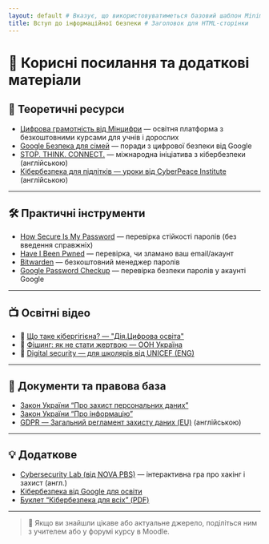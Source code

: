 ```yaml
---
layout: default # Вказує, що використовуватиметься базовий шаблон Minima
title: Вступ до інформаційної безпеки # Заголовок для HTML-сторінки
---
```


# 🔗 Корисні посилання та додаткові матеріали

## 🧠 Теоретичні ресурси

- [Цифрова грамотність від Мінцифри](https://osvita.diia.gov.ua) — освітня платформа з безкоштовними курсами для учнів і дорослих
- [Google Безпека для сімей](https://families.google) — поради з цифрової безпеки від Google
- [STOP. THINK. CONNECT.](https://stopthinkconnect.org) — міжнародна ініціатива з кібербезпеки (англійською)
- [Кібербезпека для підлітків — уроки від CyberPeace Institute](https://cyberpeaceinstitute.org/education) (англійською)

---

## 🛠 Практичні інструменти

- [How Secure Is My Password](https://howsecureismypassword.net) — перевірка стійкості паролів (без введення справжніх)
- [Have I Been Pwned](https://haveibeenpwned.com) — перевірка, чи зламано ваш email/акаунт
- [Bitwarden](https://bitwarden.com) — безкоштовний менеджер паролів
- [Google Password Checkup](https://passwords.google.com) — перевірка безпеки паролів у акаунті Google

---

## 📺 Освітні відео

- 🎥 [Що таке кібергігієна? — "Дія.Цифрова освіта"](https://www.youtube.com/watch?v=IztI8PgG5IA)
- 🎥 [Фішинг: як не стати жертвою — ООН Україна](https://www.youtube.com/watch?v=kJ2RrOU6h6I)
- 🎥 [Digital security — для школярів від UNICEF (ENG)](https://www.youtube.com/watch?v=nk3xj1fW3do)

---

## 🧾 Документи та правова база

- [Закон України “Про захист персональних даних”](https://zakon.rada.gov.ua/laws/show/2297-17)
- [Закон України “Про інформацію”](https://zakon.rada.gov.ua/laws/show/2657-12)
- [GDPR — Загальний регламент захисту даних (EU)](https://gdpr.eu/what-is-gdpr/) (англійською)

---

## 💡 Додаткове

- [Cybersecurity Lab (від NOVA PBS)](https://www.pbs.org/wgbh/nova/labs/lab/cyber/) — інтерактивна гра про хакінг і захист (англ.)
- [Кібербезпека від Google для освіти](https://edu.google.com/intl/uk_ALL/why-google/privacy-security/?modal_active=none)
- [Буклет “Кібербезпека для всіх” (PDF)](https://osvita.diia.gov.ua/uploads/0/2681-kiberbezpeka_dla_vsih_buklet.pdf)

---

> 📌 Якщо ви знайшли цікаве або актуальне джерело, поділіться ним з учителем або у форумі курсу в Moodle.
